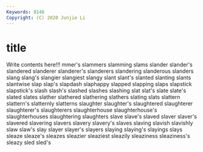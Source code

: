 ```yaml
---
Keywords: 8146
Copyright: (C) 2020 Junjie Li
---
```


# title

Write contents here!!!
mmer's 
slammers 
slamming 
slams 
slander 
slander's 
slandered 
slanderer 
slanderer's
slanderers 
slandering 
slanderous 
slanders 
slang 
slang's 
slangier 
slangiest 
slangy 
slant
slant's 
slanted 
slanting 
slants 
slantwise 
slap 
slap's 
slapdash 
slaphappy 
slapped
slapping 
slaps 
slapstick 
slapstick's 
slash 
slash's 
slashed 
slashes 
slashing 
slat
slat's 
slate 
slate's 
slated 
slates 
slather 
slathered 
slathering 
slathers 
slating
slats 
slattern 
slattern's 
slatternly 
slatterns 
slaughter 
slaughter's 
slaughtered 
slaughterer 
slaughterer's
slaughterers 
slaughterhouse 
slaughterhouse's 
slaughterhouses 
slaughtering 
slaughters 
slave 
slave's 
slaved 
slaver
slaver's 
slavered 
slavering 
slavers 
slavery 
slavery's 
slaves 
slaving 
slavish 
slavishly
slaw 
slaw's 
slay 
slayer 
slayer's 
slayers 
slaying 
slaying's 
slayings 
slays
sleaze 
sleaze's 
sleazes 
sleazier 
sleaziest 
sleazily 
sleaziness 
sleaziness's 
sleazy 
sled
sled's 
